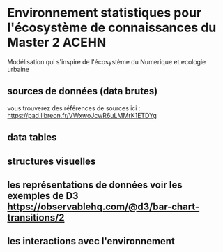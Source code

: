 # Environnement statistiques pour l'écosystème de connaissances du Master 2 ACEHN

Modélisation qui s'inspire de l'écosystème du Numerique et ecologie urbaine

## sources de données (data brutes)
vous trouverez des références de sources ici : https://pad.libreon.fr/VWxwoJcwR6uLMMrK1ETDYg

## data tables
     
## structures visuelles
     
## les représentations de données voir les exemples de D3 https://observablehq.com/@d3/bar-chart-transitions/2
      
## les interactions avec l'environnement
